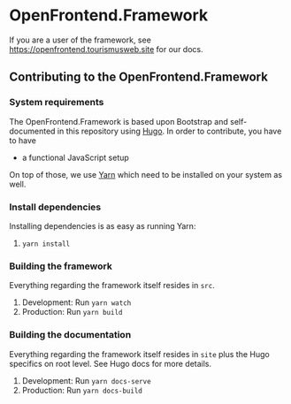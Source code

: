 # OpenFrontend.Framework

If you are a user of the framework, see https://openfrontend.tourismusweb.site for our docs.

## Contributing to the OpenFrontend.Framework

### System requirements

The OpenFrontend.Framework is based upon Bootstrap and self-documented in this repository using [Hugo](https://gohugo.io).
In order to contribute, you have to have

- a functional JavaScript setup

On top of those, we use [Yarn](https://yarnpkg.com/getting-started/install) which need to be installed on your system as well.

### Install dependencies

Installing dependencies is as easy as running Yarn:

1. `yarn install`

### Building the framework

Everything regarding the framework itself resides in `src`.

1. Development: Run `yarn watch`
2. Production: Run `yarn build`

### Building the documentation

Everything regarding the framework itself resides in `site` plus the Hugo specifics on root level. See Hugo docs
for more details.

1. Development: Run `yarn docs-serve`
2. Production: Run `yarn docs-build`
